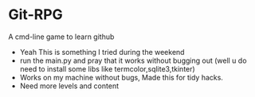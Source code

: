 # Git-RPG
A cmd-line game to learn github

- Yeah This is something I tried during the weekend
- run the main.py and pray that it works without bugging out (well u do need to install some libs like termcolor,sqlite3,tkinter)
- Works on my machine without bugs, Made this for tidy hacks.
- Need more levels and content
